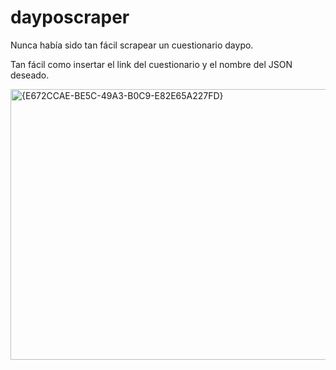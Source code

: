 # dayposcraper
Nunca había sido tan fácil scrapear un cuestionario daypo.

Tan fácil como insertar el link del cuestionario y el nombre del JSON deseado.

<img width="604" height="433" alt="{E672CCAE-BE5C-49A3-B0C9-E82E65A227FD}" src="https://github.com/user-attachments/assets/b0fa228f-2822-412c-bec6-abeb15829283" />
